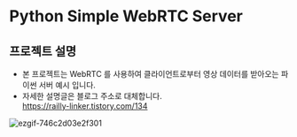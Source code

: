 # Python Simple WebRTC Server

## 프로젝트 설명

- 본 프로젝트는 WebRTC 를 사용하여 클라이언트로부터 영상 데이터를 받아오는 파이썬 서버 예시 입니다.
- 자세한 설명글은 블로그 주소로 대체합니다.<br>
  https://railly-linker.tistory.com/134

![ezgif-746c2d03e2f301](https://github.com/user-attachments/assets/d192319a-f574-4972-a659-f69a6b0fbe8d)
